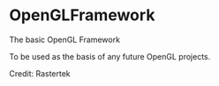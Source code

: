 OpenGLFramework
===============

The basic OpenGL Framework

To be used as the basis of any future OpenGL projects.

Credit: Rastertek
